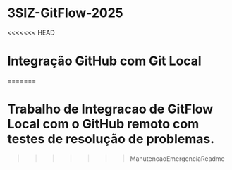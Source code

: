 # 3SIZ-GitFlow-2025
<<<<<<< HEAD
# Integração GitHub com Git Local
=======
# Trabalho de Integracao de GitFlow Local com o GitHub remoto com testes de resolução de problemas.
>>>>>>> ManutencaoEmergenciaReadme
